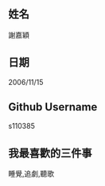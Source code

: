 姓名
----
謝嘉穎

日期
----
2006/11/15

Github Username
---------------
s110385

我最喜歡的三件事
---------------
睡覺,追劇,聽歌
